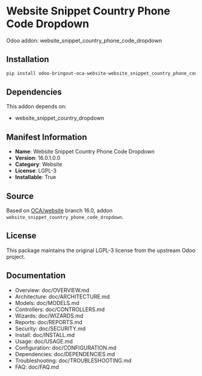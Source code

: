 # Website Snippet Country Phone Code Dropdown

Odoo addon: website_snippet_country_phone_code_dropdown

## Installation

```bash
pip install odoo-bringout-oca-website-website_snippet_country_phone_code_dropdown
```

## Dependencies

This addon depends on:
- website_snippet_country_dropdown

## Manifest Information

- **Name**: Website Snippet Country Phone Code Dropdown
- **Version**: 16.0.1.0.0
- **Category**: Website
- **License**: LGPL-3
- **Installable**: True

## Source

Based on [OCA/website](https://github.com/OCA/website) branch 16.0, addon `website_snippet_country_phone_code_dropdown`.

## License

This package maintains the original LGPL-3 license from the upstream Odoo project.

## Documentation

- Overview: doc/OVERVIEW.md
- Architecture: doc/ARCHITECTURE.md
- Models: doc/MODELS.md
- Controllers: doc/CONTROLLERS.md
- Wizards: doc/WIZARDS.md
- Reports: doc/REPORTS.md
- Security: doc/SECURITY.md
- Install: doc/INSTALL.md
- Usage: doc/USAGE.md
- Configuration: doc/CONFIGURATION.md
- Dependencies: doc/DEPENDENCIES.md
- Troubleshooting: doc/TROUBLESHOOTING.md
- FAQ: doc/FAQ.md
